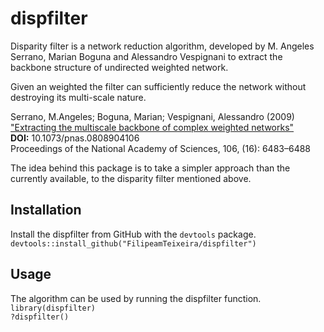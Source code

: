 # dispfilter

Disparity filter is a network reduction algorithm, developed by M. Angeles Serrano, Marian Boguna and Alessandro Vespignani to extract the backbone structure of undirected weighted network.

Given an weighted the filter can sufficiently reduce the network without destroying its multi-scale nature.

Serrano, M.Angeles; Boguna, Marian; Vespignani, Alessandro (2009)  
["Extracting the multiscale backbone of complex weighted networks"](http://www.pnas.org/content/106/16/6483)  
**DOI:** 10.1073/pnas.0808904106  
Proceedings of the National Academy of Sciences, 106, (16): 6483–6488  


The idea behind this package is to take a simpler approach than the currently available, to the disparity filter mentioned above.

## Installation
Install the dispfilter from GitHub with the `devtools` package.  
`devtools::install_github("FilipeamTeixeira/dispfilter")`

## Usage
The algorithm can be used by running the dispfilter function.  
`library(dispfilter)`  
`?dispfilter()`
